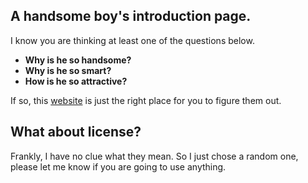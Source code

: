 ## A handsome boy's introduction page.
I know you are thinking at least one of the questions below.
* **Why is he so handsome?**
* **Why is he so smart?**
* **How is he so attractive?** <br />

If so, this [website](https://lolamchan.github.io/About-Me/) is just the right place for you to figure them out.

## What about license? 
Frankly, I have no clue what they mean. So I just chose a random one, please let me know if you are going to use anything.
